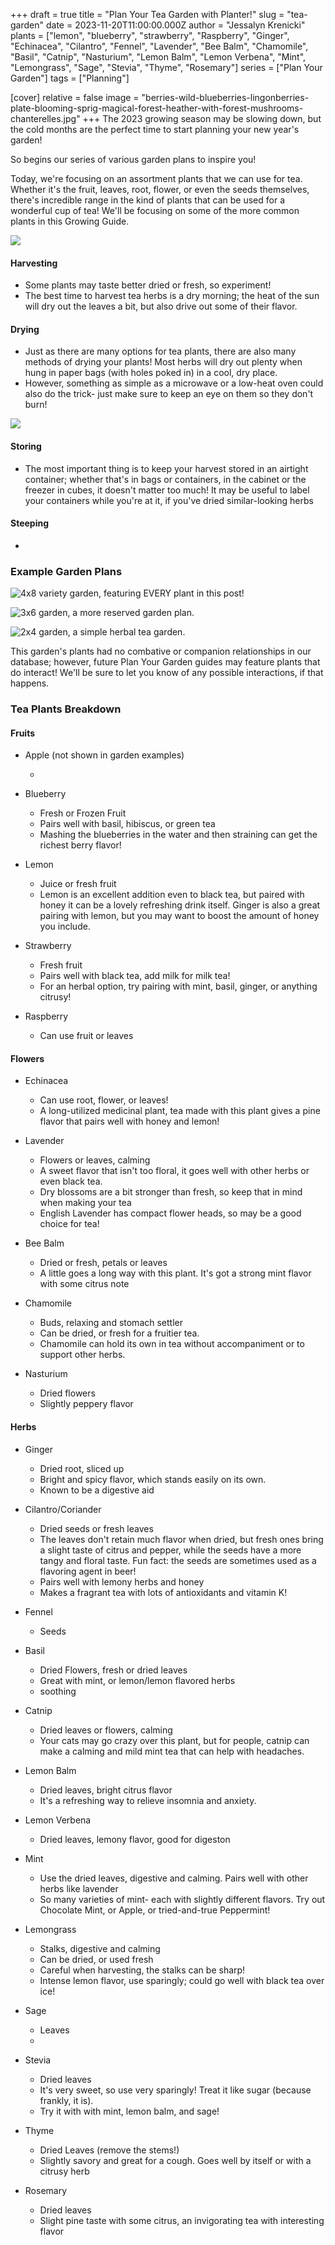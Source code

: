 +++
draft = true
title = "Plan Your Tea Garden with Planter!"
slug = "tea-garden"
date = 2023-11-20T11:00:00.000Z
author = "Jessalyn Krenicki"
plants = ["lemon", "blueberry", "strawberry", "Raspberry", "Ginger", "Echinacea", "Cilantro", "Fennel", "Lavender", "Bee Balm", "Chamomile", "Basil", "Catnip", "Nasturium", "Lemon Balm", "Lemon Verbena", "Mint", "Lemongrass", "Sage", "Stevia", "Thyme", "Rosemary"]
series = ["Plan Your Garden"]
tags = ["Planning"]

[cover]
relative = false
image = "berries-wild-blueberries-lingonberries-plate-blooming-sprig-magical-forest-heather-with-forest-mushrooms-chanterelles.jpg"
+++
The 2023 growing season may be slowing down, but the cold months are the perfect time to start planning your new year's garden!

So begins our series of various garden plans to inspire you! 

Today, we're focusing on an assortment plants that we can use for tea. Whether it's the fruit, leaves, root, flower, or even the seeds themselves, there's incredible range in the kind of plants that can be used for a wonderful cup of tea! We'll be focusing on some of the more common plants in this Growing Guide.

![](tea-herbs-bowls-with-wood-stubs-cup-tea-high-angle-view-dark-textured-background-space-text.jpg)

#### Harvesting

* Some plants may taste better dried or fresh, so experiment!
* The best time to harvest tea herbs is a dry morning; the heat of the sun will dry out the leaves a bit, but also drive out some of their flavor.

#### Drying

* Just as there are many options for tea plants, there are also many methods of drying your plants! Most herbs will dry out plenty when hung in paper bags (with holes poked in) in a cool, dry place. 
* However, something as simple as a microwave or a low-heat oven could also do the trick- just make sure to keep an eye on them so they don't burn!

![](grandmother-makes-tea-with-medicinal-herbs-selective-focus.jpg)

#### Storing

* The most important thing is to keep your harvest stored in an airtight container; whether that's in bags or containers, in the cabinet or the freezer in cubes, it doesn't matter too much! It may be useful to label your containers while you're at it, if you've dried similar-looking herbs

#### Steeping

*

### Example Garden Plans

![](screenshot-2023-11-11-at-7.24.10-pm.png "4x8 variety garden, featuring EVERY plant in this post!")

![](screenshot-2023-11-17-at-2.39.11-pm.png "3x6 garden, a more reserved garden plan.")

![](screenshot-2023-11-17-at-2.41.49-pm.png "2x4 garden, a simple herbal tea garden.")

This garden's plants had no combative or companion relationships in our database; however, future Plan Your Garden guides may feature plants that do interact! We'll be sure to let you know of any possible interactions, if that happens.

### Tea Plants Breakdown

#### Fruits

* Apple (not shown in garden examples)

  *
* Blueberry

  * Fresh or Frozen Fruit 
  * Pairs well with basil, hibiscus, or green tea
  * Mashing the blueberries in the water and then straining can get the richest berry flavor!
* Lemon

  * Juice or fresh fruit
  * Lemon is an excellent addition even to black tea, but paired with honey it can be a lovely refreshing drink itself. Ginger is also a great pairing with lemon, but you may want to boost the amount of honey you include.
* Strawberry

  * Fresh fruit
  * Pairs well with black tea, add milk for milk tea!
  * For an herbal option, try pairing with mint, basil, ginger, or anything citrusy!
* Raspberry

  * Can use fruit or leaves

#### Flowers

* Echinacea

  * Can use root, flower, or leaves!
  * A long-utilized medicinal plant, tea made with this plant gives a pine flavor that pairs well with honey and lemon!
* Lavender

  * Flowers or leaves, calming
  * A sweet flavor that isn't too floral, it goes well with other herbs or even black tea.
  * Dry blossoms are a bit stronger than fresh, so keep that in mind when making your tea
  * English Lavender has compact flower heads, so may be a good choice for tea!
* Bee Balm

  * Dried or fresh, petals or leaves
  * A little goes a long way with this plant. It's got a strong mint flavor with some citrus note
* Chamomile

  * Buds, relaxing and stomach settler
  * Can be dried, or fresh for a fruitier tea.
  * Chamomile can hold its own in tea without accompaniment or to support other herbs.
* Nasturium

  * Dried flowers
  * Slightly peppery flavor



#### Herbs

* Ginger

  * Dried root, sliced up
  * Bright and spicy flavor, which stands easily on its own. 
  * Known to be a digestive aid
* Cilantro/Coriander

  * Dried seeds or fresh leaves
  * The leaves don't retain much flavor when dried, but fresh ones bring a slight taste of citrus and pepper, while the seeds have a more tangy and floral taste. Fun fact: the seeds are sometimes used as a flavoring agent in beer!
  * Pairs well with lemony herbs and honey
  * Makes a fragrant tea with lots of antioxidants and vitamin K!
* Fennel

  * Seeds
* Basil

  * Dried Flowers, fresh or dried leaves
  * Great with mint, or lemon/lemon flavored herbs
  * soothing
* Catnip

  * Dried leaves or flowers, calming
  * Your cats may go crazy over this plant, but for people, catnip can make a calming and mild mint tea that can help with headaches.
* Lemon Balm

  * Dried leaves, bright citrus flavor
  * It's a refreshing way to relieve insomnia and anxiety.
* Lemon Verbena

  * Dried leaves, lemony flavor, good for digeston
* Mint

  * Use the dried leaves, digestive and calming. Pairs well with other herbs like lavender
  * So many varieties of mint- each with slightly different flavors. Try out Chocolate Mint, or Apple, or tried-and-true Peppermint!
* Lemongrass

  * Stalks, digestive and calming
  * Can be dried, or used fresh
  * Careful when harvesting, the stalks can be sharp!
  * Intense lemon flavor, use sparingly; could go well with black tea over ice!
* Sage

  * Leaves
  *
* Stevia

  * Dried leaves
  * It's very sweet, so use very sparingly! Treat it like sugar (because frankly, it is).
  * Try it with with mint, lemon balm, and sage!
* Thyme

  * Dried Leaves (remove the stems!)
  * Slightly savory and great for a cough. Goes well by itself or with a citrusy herb
* Rosemary

  * Dried leaves
  * Slight pine taste with some citrus, an invigorating tea with interesting flavor